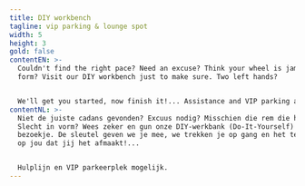 ```yaml
---
title: DIY workbench
tagline: vip parking & lounge spot
width: 5
height: 3
gold: false
contentEN: >-
  Couldn't find the right pace? Need an excuse? Think your wheel is jammed? Bad
  form? Visit our DIY workbench just to make sure. Two left hands?


  We'll get you started, now finish it!... Assistance and VIP parking available.
contentNL: >-
  Niet de juiste cadans gevonden? Excuus nodig? Misschien die rem die hapert?
  Slecht in vorm? Wees zeker en gun onze DIY-werkbank (Do-It-Yourself) een
  bezoekje. De sleutel geven we je mee, we trekken je op gang en het team rekent
  op jou dat jij het afmaakt!...


  Hulplijn en VIP parkeerplek mogelijk.
---
```

